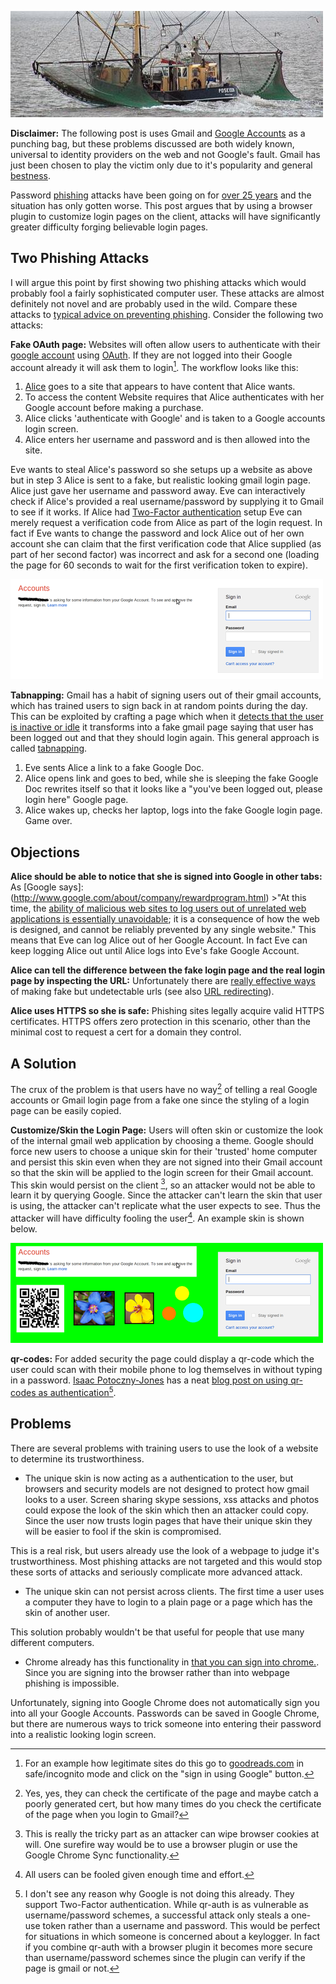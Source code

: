 ![](figs/tumblr_m88zv6NNwc1qf5p6p.jpg)

**Disclaimer:** The following post is uses Gmail and [Google Accounts](http://en.wikipedia.org/wiki/Google_Account) as a punching bag, but these problems discussed are both widely known, universal to identity providers on the web and not Google's fault.
Gmail has just been chosen to play the victim only due to it's popularity and general [bestness](http://en.wiktionary.org/wiki/bestness).

Password [phishing](http://en.wikipedia.org/wiki/Phishing) attacks have been going on for [over 25 years](http://en.wikipedia.org/wiki/Phishing#cite_note-8) and the situation has only gotten worse.
This post argues that by using a browser plugin to customize login pages on the client, attacks will have significantly greater difficulty forging believable login pages.

## Two Phishing Attacks

I will argue this point by first showing two phishing attacks which would probably fool a fairly sophisticated computer user.
These attacks are almost definitely not novel and are probably used in the wild. 
Compare these attacks to [typical advice on preventing phishing](http://www.identitytheftkiller.com/prevent-phishing-scams.php).
Consider the following two attacks:

**Fake OAuth page:** 
Websites will often allow users to authenticate with their [google account](https://support.google.com/accounts/bin/answer.py?hl=en&amp;answer=112802) using [OAuth](http://en.wikipedia.org/wiki/OAuth).
If they are not logged into their Google account already it will ask them to login[^1].
The workflow looks like this:

1. [Alice](http://en.wikipedia.org/wiki/Alice_and_Bob) goes to a site that appears to have content that Alice wants. 
2. To access the content Website requires that Alice authenticates with her Google account before making a purchase.
3. Alice clicks 'authenticate with Google' and is taken to a Google accounts login screen.
4. Alice enters her username and password and is then allowed into the site.

Eve wants to steal Alice's password so she setups up a website as above but in step 3 Alice is sent to a fake, but realistic looking gmail login page.
Alice just gave her username and password away.
Eve can interactively check if Alice's provided a real username/password by supplying it to Gmail to see if it works.
If Alice had [Two-Factor authentication](http://en.wikipedia.org/wiki/Two-factor) setup Eve can merely request a verification code from Alice as part of the login request.
In fact if Eve wants to change the password and lock Alice out of her own account she can claim that the first verification code that Alice supplied (as part of her second factor) was incorrect and ask for a second one (loading the page for 60 seconds to wait for the first verification token to expire).

![](figs//tumblr_m85pk3K7wi1qf5p6p.png)

**Tabnapping:**
Gmail has a habit of signing users out of their gmail accounts, which has trained users to sign back in at random points during the day.
This can be exploited by crafting a page which when it [detects that the user is inactive or idle](http://paulirish.com/2009/jquery-idletimer-plugin/) it transforms into a fake gmail page saying that user has been logged out and that they should login again. This general approach is called [tabnapping](http://en.wikipedia.org/wiki/Tabnabbing).

1. Eve sents Alice a link to a fake Google Doc.
2. Alice opens link and goes to bed, while she is sleeping the fake Google Doc rewrites itself so that it looks like a "you've been logged out, please login here" Google page.
3. Alice wakes up, checks her laptop, logs into the fake Google login page. Game over.

## Objections

**Alice should be able to notice that she is signed into Google in other tabs:** 
As [Google says]:(http://www.google.com/about/company/rewardprogram.html)
&gt;"At this time, the [ability of malicious web sites to log users out of unrelated web applications is essentially unavoidable](http://scarybeastsecurity.blogspot.com/2010/01/logout-xsrf-significant-web-app-bug.html); it is a consequence of how the web is designed, and cannot be reliably prevented by any single website."
This means that Eve can log Alice out of her Google Account. 
In fact Eve can keep logging Alice out until Alice logs into Eve's fake Google Account.

**Alice can tell the difference between the fake login page and the real login page by inspecting the URL:**
Unfortunately there are [really effective ways](http://en.wikipedia.org/wiki/IDN_homograph_attack) of making fake but undetectable urls (see also [URL redirecting](http://en.wikipedia.org/wiki/URL_redirector#Manipulating_visitors)).

**Alice uses HTTPS so she is safe:** 
Phishing sites legally acquire valid HTTPS certificates.
HTTPS offers zero protection in this scenario, other than the minimal cost to request a cert for a domain they control.

## A Solution

The crux of the problem is that users have no way[^2] of telling a real Google accounts or Gmail login page from a fake one since the styling of a login page can be easily copied.

**Customize/Skin the Login Page:**
Users will often skin or customize the look of the internal gmail web application by choosing a theme. Google should force new users to choose a unique skin for their 'trusted' home computer and persist this skin even when they are not signed into their Gmail account so that the skin will be applied to the login screen for their Gmail account.
This skin would persist on the client [^5], so an attacker would not be able to learn it by querying Google.
Since the attacker can't learn the skin that user is using, the attacker can't replicate what the user expects to see.
Thus the attacker will have difficulty fooling the user[^3].
An example skin is shown below.

![](figs//tumblr_m85s07tle61qf5p6p.png)

**qr-codes:** For added security the page could display a qr-code which the user could scan with their mobile phone to log themselves in without typing in a password.
[Isaac Potoczny-Jones](http://corp.galois.com/isaac-potoczny-jones/) has a neat [blog post on using qr-codes as authentication](http://corp.galois.com/blog/2011/1/5/quick-authentication-using-mobile-devices-and-qr-codes.html)[^4].
 
## Problems

There are several problems with training users to use the look of a website to determine its trustworthiness. 

* The unique skin is now acting as a authentication to the user, but browsers and security models are not designed to protect how gmail looks to a user. Screen sharing skype sessions, xss attacks and photos could expose the look of the skin which then an attacker could copy.
Since the user now trusts login pages that have their unique skin they will be easier to fool if the skin is compromised. 

This is a real risk, but users already use the look of a webpage to judge it's trustworthiness. Most phishing attacks are not targeted and  this would stop these sorts of attacks and seriously complicate more advanced attack.

* The unique skin can not persist across clients. The first time a user uses a computer they have to login to a plain page or a page which has the skin of another user.

This solution probably wouldn't be that useful for people that use many different computers. 

* Chrome already has this functionality in [that you can sign into chrome.](http://support.google.com/chrome/bin/answer.py?hl=en&amp;answer=185277). Since you are signing into the browser rather than into webpage phishing is impossible.

Unfortunately, signing into Google Chrome does not automatically sign you into all your Google Accounts. 
Passwords can be saved in Google Chrome, but there are numerous ways to trick someone into entering their password into a realistic looking login screen.


[^1]: For an example how legitimate sites do this go to [goodreads.com](goodreads.com) in safe/incognito mode and click on the "sign in using Google" button. 

[^2]: Yes, yes, they can check the certificate of the page and maybe catch a poorly generated cert, but how many times do you check the certificate of the page when you login to Gmail?

[^3]: All users can be fooled given enough time and effort.

[^4]: I don't see any reason why Google is not doing this already. They support Two-Factor authentication. While qr-auth is as vulnerable as username/password schemes, a successful attack only steals a one-use token rather than a username and password. This would be perfect for situations in which someone is concerned about a keylogger. In fact if you combine qr-auth with a browser plugin it becomes more secure than username/password schemes since the plugin can verify if the page is gmail or not.

[^5]: This is really the tricky part as an attacker can wipe browser cookies at will. One surefire way would be to use a browser plugin or use the Google Chrome Sync functionality.